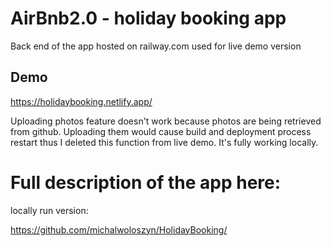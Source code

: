 # AirBnb2.0 - holiday booking app

Back end of the app hosted on railway.com used for live demo version

## Demo

https://holidaybooking.netlify.app/

Uploading photos feature doesn't work because photos are being retrieved from github. Uploading them would cause build and deployment process restart thus I deleted this function from live demo. It's fully working locally.

# Full description of the app here:

locally run version:

https://github.com/michalwoloszyn/HolidayBooking/
